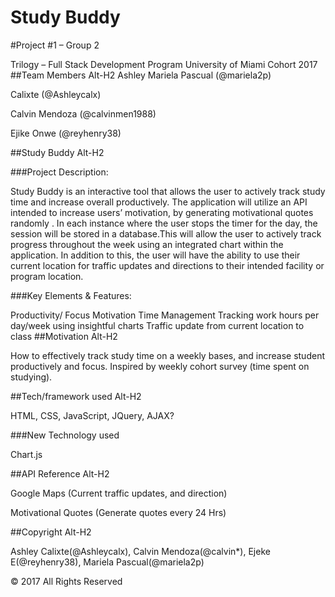 # Study Buddy
#Project #1 – Group 2

Trilogy – Full Stack Development Program
University of Miami Cohort 2017
##Team Members Alt-H2 Ashley 
 Mariela Pascual (@mariela2p)

 Calixte (@Ashleycalx)

 Calvin Mendoza (@calvinmen1988)

 Ejike Onwe (@reyhenry38)

 

##Study Buddy Alt-H2

###Project Description:

Study Buddy is an interactive tool that allows the user to actively track study time and increase overall productively. The application will utilize an API intended to increase users’ motivation, by generating motivational quotes randomly . In each instance where the user stops the timer for the day, the session will be stored in a database.This will allow the user to actively track progress throughout the week using an integrated chart within the application. In addition to this, the user will have the ability to use their current location for traffic updates and directions to their intended facility or program location.

###Key Elements & Features:

 Productivity/ Focus
 Motivation
 Time Management
 Tracking work hours per day/week using insightful charts
 Traffic update from current location to class
##Motivation Alt-H2

How to effectively track study time on a weekly bases, and increase student productively and focus. Inspired by weekly cohort survey (time spent on studying).

##Tech/framework used Alt-H2

HTML, CSS, JavaScript, JQuery, AJAX?

###New Technology used

Chart.js

##API Reference Alt-H2

Google Maps (Current traffic updates, and direction)

Motivational Quotes (Generate quotes every 24 Hrs)

##Copyright Alt-H2

Ashley Calixte(@Ashleycalx), Calvin Mendoza(@calvin*), Ejeke E(@reyhenry38), Mariela Pascual(@mariela2p)

© 2017 All Rights Reserved
